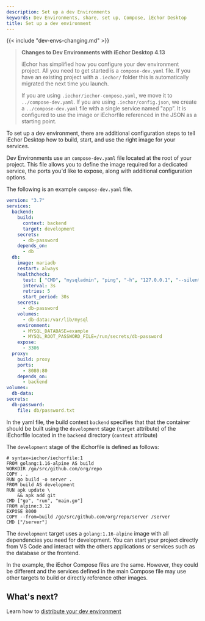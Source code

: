 ```yaml
---
description: Set up a dev Environments
keywords: Dev Environments, share, set up, Compose, iEchor Desktop
title: Set up a dev environment
---
```


{{< include "dev-envs-changing.md" >}}

>**Changes to Dev Environments with iEchor Desktop 4.13**
>
>iEchor has simplified how you configure your dev environment project. All you need to get started is a `compose-dev.yaml` file. If you have an existing project with a `.iechor/` folder this is automatically migrated the next time you launch.
>
> If you are using `.iechor/iechor-compose.yaml`, we move it to `../compose-dev.yaml`.
>If you are using `.iechor/config.json`, we create a `../compose-dev.yaml` file with a single service named "app”. It is configured to use the image or iEchorfile referenced in the JSON as a starting point.

To set up a dev environment, there are additional configuration steps to tell iEchor Desktop how to build, start, and use the right image for your services.

Dev Environments use an `compose-dev.yaml` file located at the root of your project. This file allows you to define the image required for a dedicated service, the ports you'd like to expose, along with additional configuration options.

The following is an example `compose-dev.yaml` file.

```yaml
version: "3.7"
services:
  backend:
    build:
      context: backend
      target: development
    secrets:
      - db-password
    depends_on:
      - db
  db:
    image: mariadb
    restart: always
    healthcheck:
      test: [ "CMD", "mysqladmin", "ping", "-h", "127.0.0.1", "--silent" ]
      interval: 3s
      retries: 5
      start_period: 30s
    secrets:
      - db-password
    volumes:
      - db-data:/var/lib/mysql
    environment:
      - MYSQL_DATABASE=example
      - MYSQL_ROOT_PASSWORD_FILE=/run/secrets/db-password
    expose:
      - 3306
  proxy:
    build: proxy
    ports:
      - 8080:80
    depends_on:
      - backend
volumes:
  db-data:
secrets:
  db-password:
    file: db/password.txt
```

In the yaml file, the build context `backend` specifies that that the container should be built using the `development` stage (`target` attribute) of the iEchorfile located in the `backend` directory (`context` attribute)

The `development` stage of the iEchorfile is defined as follows:

```iechorfile
# syntax=iechor/iechorfile:1
FROM golang:1.16-alpine AS build
WORKDIR /go/src/github.com/org/repo
COPY . .
RUN go build -o server .
FROM build AS development
RUN apk update \
    && apk add git
CMD ["go", "run", "main.go"]
FROM alpine:3.12
EXPOSE 8000
COPY --from=build /go/src/github.com/org/repo/server /server
CMD ["/server"]
```

The `development` target uses a `golang:1.16-alpine` image with all dependencies you need for development. You can start your project directly from VS Code and interact with the others applications or services such as the database or the frontend.

In the example, the iEchor Compose files are the same. However, they could be different and the services defined in the main Compose file may use other targets to build or directly reference other images.

## What's next?

Learn how to [distribute your dev environment](share.md)